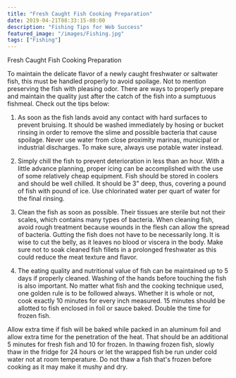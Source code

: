 ```yaml
---
title: "Fresh Caught Fish Cooking Preparation"
date: 2019-04-21T08:33:15-08:00
description: "Fishing Tips for Web Success"
featured_image: "/images/Fishing.jpg"
tags: ["Fishing"]
---
```


Fresh Caught Fish Cooking Preparation

To maintain the delicate flavor of a newly caught freshwater or saltwater fish, this must be handled properly to avoid spoilage.  Not to mention preserving the fish with pleasing odor.  There are ways to properly prepare and maintain the quality just after the catch of the fish into a sumptuous fishmeal.  Check out the tips below:

1) As soon as the fish lands avoid any contact with hard surfaces to prevent bruising.  It should be washed immediately by hosing or bucket rinsing in order to remove the slime and possible bacteria that cause spoilage.  Never use water from close proximity marinas, municipal or industrial discharges.  To make sure, always use potable water instead.

2) Simply chill the fish to prevent deterioration in less than an hour.  With a little advance planning, proper icing can be accomplished with the use of some relatively cheap equipment.  Fish should be stored in coolers and should be well chilled.  It should be 3" deep, thus, covering a pound of fish with pound of ice.  Use chlorinated water per quart of water for the final rinsing.

3) Clean the fish as soon as possible.  Their tissues are sterile but not their scales, which contains many types of bacteria.  When cleaning fish, avoid rough treatment because wounds in the flesh can allow the spread of bacteria.  Gutting the fish does not have to be necessarily long.  It is wise to cut the belly, as it leaves no blood or viscera in the body.  Make sure not to soak cleaned fish fillets in a prolonged freshwater as this could reduce the meat texture and flavor.

4) The eating quality and nutritional value of fish can be maintained up to 5 days if properly cleaned.  Washing of the hands before touching the fish is also important.  No matter what fish and the cooking technique used, one golden rule is to be followed always.  Whether it is whole or not, cook exactly 10 minutes for every inch measured.  15 minutes should be allotted to fish enclosed in foil or sauce baked.  Double the time for frozen fish.  

Allow extra time if fish will be baked while packed in an aluminum foil and allow extra time for the penetration of the heat.  That should be an additional 5 minutes for fresh fish and 10 for frozen.  In thawing frozen fish, slowly thaw in the fridge for 24 hours or let the wrapped fish be run under cold water not at room temperature.  Do not thaw a fish that's frozen before cooking as it may make it mushy and dry.

